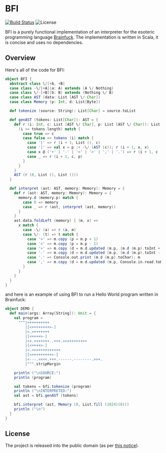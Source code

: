 # BFI

[![Build Status](https://travis-ci.org/sungiant/bfi.png?branch=master)](https://travis-ci.org/sungiant/bfi)
![License](https://img.shields.io/github/license/sungiant/bfi)

BFI is a purely functional implementation of an interpreter for the esoteric programming language [Brainfuck](https://en.wikipedia.org/wiki/Brainfuck).  The implementation is written in Scala, it is concise and uses no dependencies.

## Overview

Here's all of the code for BFI:

```scala
object BFI {
  abstract class \/[+A, +B]
  case class -\/[+A](a: A) extends (A \/ Nothing)
  case class \/-[+B](b: B) extends (Nothing \/ B)
  case class AST (data: List [AST \/ Char])
  case class Memory (p: Int, d: List[Byte])

  def tokenize (source: String): List[Char] = source.toList

  def genAST (tokens: List[Char]): AST = {
    def r (i: Int, c: List [AST \/ Char], p: List [AST \/ Char]): List [AST \/ Char] = {
      (i >= tokens.length) match {
        case true => c
        case false => tokens (i) match {
          case '[' => r (i + 1, List (), c)
          case ']' => val x = p :+ -\/ (AST (c)); r (i + 1, x, x)
          case x @ ('+' | '-' | '<' | '>' | ',' | '.') => r (i + 1, c :+ \/- (x), p)
          case _ => r (i + 1, c, p)
        }
      }
    }
    AST (r (0, List (), List ()))
  }

  def interpret (ast: AST, memory: Memory): Memory = {
    def r (ast: AST, memory: Memory): Memory = {
      memory.d (memory.p) match {
        case 0 => memory
        case _ => r (ast, interpret (ast, memory))
      }
    }
    ast.data.foldLeft (memory) { (m, x) => 
      x match {
        case -\/ (a) => r (a, m)
        case \/- (t) => t match {
          case '>' => m.copy (p = m.p + 1)
          case '<' => m.copy (p = m.p - 1)
          case '+' => m.copy (d = m.d.updated (m.p, (m.d (m.p).toInt + 1).toByte))
          case '-' => m.copy (d = m.d.updated (m.p, (m.d (m.p).toInt - 1).toByte))
          case '.' => Console.out.print (m.d (m.p).toChar); m
          case ',' => m.copy (d = m.d.updated (m.p, Console.in.read.toByte))
        }
      }
    }
  }
}
```

and here is an example of using BFI to run a Hello World program written in Brainfuck:

```scala
object DEMO {
  def main(args: Array[String]): Unit = {
    val program =
      """|>+++++++++
         |[<++++++++>-]
         |<.>+++++++
         |[<++++>-]
         |<+.+++++++..+++.>>>++++++++
         |[<++++>-]
         |<.>>>++++++++++
         |[<+++++++++>-]
         |<---.<<<<.+++.------.--------.>>+.
         |""".stripMargin

    println ("\nSOURCE:")
    println (program)

    val tokens = bfi.tokenize (program)
    println ("\nINTERPRETED:")
    val ast = bfi.genAST (tokens)

    bfi.interpret (ast, Memory (0, List.fill (1024)(0)))
    println ("\n")
  }
}
```


## License

The project is released into the public domain (as per [this notice](/license)).

